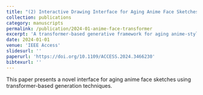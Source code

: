 ```yaml
---
title: "(2) Interactive Drawing Interface for Aging Anime Face Sketches Using Transformer-Based Generative Model"
collection: publications
category: manuscripts
permalink: /publication/2024-01-anime-face-transformer
excerpt: 'A transformer-based generative framework for aging anime-style face sketches.'
date: 2024-01-01
venue: 'IEEE Access'
slidesurl: ''
paperurl: 'https://doi.org/10.1109/ACCESS.2024.3466230'
bibtexurl: ''
---
```

This paper presents a novel interface for aging anime face sketches using transformer-based generation techniques.
